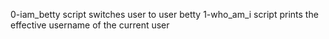 0-iam_betty script switches user to user betty
1-who_am_i script prints the effective username of the current user
